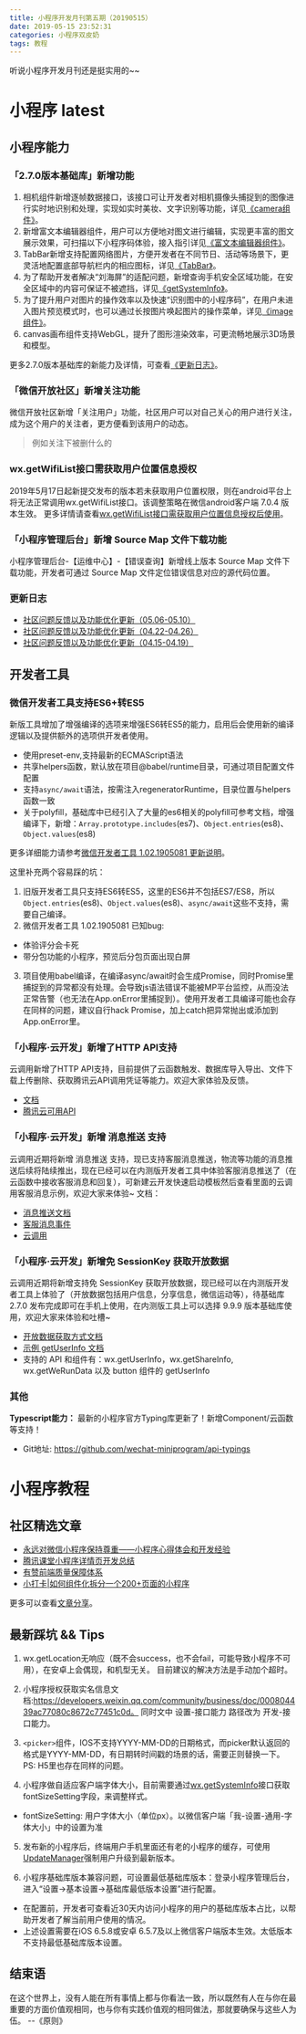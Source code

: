```yaml
---
title: 小程序开发月刊第五期（20190515）
date: 2019-05-15 23:52:31
categories: 小程序双皮奶
tags: 教程
---
```

听说小程序开发月刊还是挺实用的~~
<!--more-->

# 小程序 latest
## 小程序能力
### 「2.7.0版本基础库」新增功能
1. 相机组件新增逐帧数据接口，该接口可让开发者对相机摄像头捕捉到的图像进行实时地识别和处理，实现如实时美妆、文字识别等功能，详见[《camera组件》](https://developers.weixin.qq.com/miniprogram/dev/component/camera.html)。  
2. 新增富文本编辑器组件，用户可以方便地对图文进行编辑，实现更丰富的图文展示效果，可扫描以下小程序码体验，接入指引详见[《富文本编辑器组件》](https://developers.weixin.qq.com/miniprogram/dev/component/editor.html)。  
3. TabBar新增支持配置网络图片，方便开发者在不同节日、活动等场景下，更灵活地配置底部导航栏内的相应图标，详见[《TabBar》](https://developers.weixin.qq.com/miniprogram/dev/api/wx.setTabBarItem.html)。
4. 为了帮助开发者解决“刘海屏”的适配问题，新增查询手机安全区域功能，在安全区域中的内容可保证不被遮挡，详见[《getSystemInfo》](https://developers.weixin.qq.com/miniprogram/dev/api/wx.getSystemInfo.html)。  
5. 为了提升用户对图片的操作效率以及快速“识别图中的小程序码”，在用户未进入图片预览模式时，也可以通过长按图片唤起图片的操作菜单，详见[《image组件》](https://developers.weixin.qq.com/miniprogram/dev/component/image.html)。
6. canvas画布组件支持WebGL，提升了图形渲染效率，可更流畅地展示3D场景和模型。

更多2.7.0版本基础库的新能力及详情，可查看[《更新日志》](https://developers.weixin.qq.com/miniprogram/dev/framework/release.html)。
  
### 「微信开放社区」新增关注功能
微信开放社区新增「关注用户」功能，社区用户可以对自己关心的用户进行关注，成为这个用户的关注者，更方便看到该用户的动态。
> 例如关注下被删什么的

### wx.getWifiList接口需获取用户位置信息授权
2019年5月17日起新提交发布的版本若未获取用户位置权限，则在android平台上将无法正常调用wx.getWifiList接口。该调整策略在微信android客户端 7.0.4 版本生效。
更多详情请查看[wx.getWifiList接口需获取用户位置信息授权后使用](https://developers.weixin.qq.com/community/develop/doc/0002ec7dc6cd5894957808bd854c01)。

### 「小程序管理后台」新增 Source Map 文件下载功能
小程序管理后台-【运维中心】-【错误查询】新增线上版本 Source Map 文件下载功能，开发者可通过 Source Map 文件定位错误信息对应的源代码位置。

### 更新日志
- [社区问题反馈以及功能优化更新（05.06-05.10）](https://developers.weixin.qq.com/community/develop/doc/0002c407d0c0d023d8889391651001)
- [社区问题反馈以及功能优化更新（04.22-04.26）](https://developers.weixin.qq.com/community/develop/doc/00000a9a2040505a5b887ef7156c01)
- [社区问题反馈以及功能优化更新（04.15-04.19）](https://developers.weixin.qq.com/community/develop/doc/00008813390720866b784e0fd5ac01)

## 开发者工具
### 微信开发者工具支持ES6+转ES5
新版工具增加了增强编译的选项来增强ES6转ES5的能力，启用后会使用新的编译逻辑以及提供额外的选项供开发者使用。
- 使用preset-env,支持最新的ECMAScript语法
- 共享helpers函数，默认放在项目@babel/runtime目录，可通过项目配置文件配置
- 支持`async/await`语法，按需注入regeneratorRuntime，目录位置与helpers函数一致
- 关于polyfill，基础库中已经引入了大量的es6相关的polyfill可参考文档，增强编译下，新增：`Array.prototype.includes`(es7)、`Object.entries`(es8)、`Object.values`(es8)

更多详细能力请参考[微信开发者工具 1.02.1905081 更新说明](https://developers.weixin.qq.com/community/develop/doc/00066877c54eb0ff5488b54885b801)。

这里补充两个容易踩的坑：
1. 旧版开发者工具只支持ES6转ES5，这里的ES6并不包括ES7/ES8，所以`Object.entries`(es8)、`Object.values`(es8)、`async/await`这些不支持，需要自己编译。
2. 微信开发者工具 1.02.1905081 已知bug:
  - 体验评分会卡死
  - 带分包功能的小程序，预览后分包页面出现白屏
3. 项目使用babel编译，在编译async/await时会生成Promise，同时Promise里捕捉到的异常都没有处理。会导致js语法错误不能被MP平台监控，从而没法正常告警（也无法在App.onError里捕捉到）。使用开发者工具编译可能也会存在同样的问题，建议自行hack Promise，加上catch把异常抛出或添加到App.onError里。

### 「小程序·云开发」新增了HTTP API支持
云调用新增了HTTP API支持，目前提供了云函数触发、数据库导入导出、文件下载上传删除、获取腾讯云API调用凭证等能力。欢迎大家体验及反馈。
- [文档](https://developers.weixin.qq.com/miniprogram/dev/wxcloud/reference-http-api/index.html)
- [腾讯云可用API](https://cloud.tencent.com/document/api/876/34809)

### 「小程序·云开发」新增 消息推送 支持
云调用近期将新增 消息推送 支持，现已支持客服消息推送，物流等功能的消息推送后续将陆续推出，现在已经可以在内测版开发者工具中体验客服消息推送了（在云函数中接收客服消息和回复），可新建云开发快速启动模板然后查看里面的云调用客服消息示例，欢迎大家来体验~
文档：
- [消息推送文档](https://developers.weixin.qq.com/miniprogram/dev/framework/server-ability/message-push.html)
- [客服消息事件](https://developers.weixin.qq.com/miniprogram/dev/framework/open-ability/customer-message/receive.html)
- [云调用](https://developers.weixin.qq.com/miniprogram/dev/api-backend/customerServiceMessage.send.html?t=19051721#method-cloud)

### 「小程序·云开发」新增免 SessionKey 获取开放数据
云调用近期将新增支持免 SessionKey 获取开放数据，现已经可以在内测版开发者工具上体验了（开放数据包括用户信息，分享信息，微信运动等），待基础库 2.7.0 发布完成即可在手机上使用，在内测版工具上可以选择 9.9.9 版本基础库使用，欢迎大家来体验和吐槽~
- [开放数据获取方式文档](https://developers.weixin.qq.com/miniprogram/dev/framework/open-ability/signature.html)
- [示例 getUserInfo 文档](https://developers.weixin.qq.com/miniprogram/dev/api/wx.getUserInfo.html)
- 支持的 API 和组件有：wx.getUserInfo，wx.getShareInfo, wx.getWeRunData 以及 button 组件的 getUserInfo

### 其他
**Typescript能力：**
最新的小程序官方Typing库更新了！新增Component/云函数等支持！
- Git地址: https://github.com/wechat-miniprogram/api-typings

# 小程序教程

## 社区精选文章
- [永远对微信小程序保持尊重——小程序心得体会和开发经验](https://developers.weixin.qq.com/community/develop/article/doc/00022e1ce2cd38f14e88cdee15bc13)
- [腾讯课堂小程序详情页开发总结](https://developers.weixin.qq.com/community/develop/article/doc/00080a33d6c4284bb57886c8e56c13)
- [有赞前端质量保障体系](https://developers.weixin.qq.com/community/develop/article/doc/000e462d9f0348423778380095b413)
- [小打卡|如何组件化拆分一个200+页面的小程序](https://developers.weixin.qq.com/community/develop/article/doc/000aa441bdc990492478911e85c013)

更多可以查看[文章分享](https://developers.weixin.qq.com/community/develop/article)。

## 最新踩坑 && Tips
1. wx.getLocation无响应（既不会success，也不会fail，可能导致小程序不可用），在安卓上会偶现，和机型无关。
目前建议的解决方法是手动加个超时。

2. 小程序授权获取实名信息文档:https://developers.weixin.qq.com/community/business/doc/000804439ac77080c8672c77451c0d。
同时文中 设置-接口能力 路径改为 开发-接口能力。

3. `<picker>`组件，IOS不支持YYYY-MM-DD的日期格式，而picker默认返回的格式是YYYY-MM-DD，有日期转时间戳的场景的话，需要正则替换一下。
PS: H5里也存在同样的问题。

4. 小程序做自适应客户端字体大小，目前需要通过[wx.getSystemInfo](https://developers.weixin.qq.com/miniprogram/dev/api/wx.getSystemInfo.html)接口获取fontSizeSetting字段，来调整样式。
  - fontSizeSetting: 用户字体大小（单位px）。以微信客户端「我-设置-通用-字体大小」中的设置为准 

5. 发布新的小程序后，终端用户手机里面还有老的小程序的缓存，可使用[UpdateManager](https://developers.weixin.qq.com/miniprogram/dev/api/UpdateManager.html)强制用户升级到最新版本。

6. 小程序基础库版本兼容问题，可设置最低基础库版本：登录小程序管理后台，进入“设置->基本设置->基础库最低版本设置”进行配置。
  - 在配置前，开发者可查看近30天内访问小程序的用户的基础库版本占比，以帮助开发者了解当前用户使用的情况。
  - 上述设置需要在iOS 6.5.8或安卓 6.5.7及以上微信客户端版本生效。太低版本不支持最低基础库版本设置。



## 结束语
在这个世界上，没有人能在所有事情上都与你看法一致，所以既然有人在与你在最重要的方面价值观相同，也与你有实践价值观的相同做法，那就要确保与这些人为伍。 --《原则》